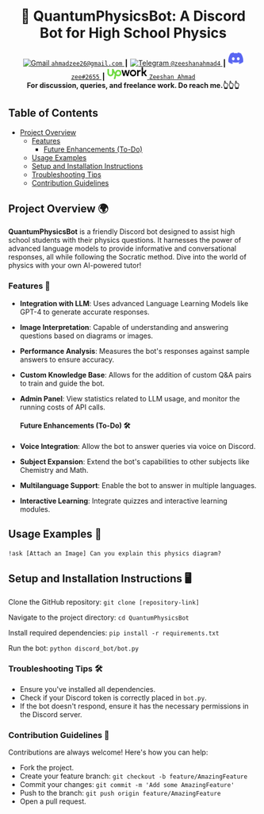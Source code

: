<h1 align="center">🌌 QuantumPhysicsBot: A Discord Bot for High School Physics</h1>

<div align="center">
  <a href="https://mail.google.com/mail/u/?authuser=ahmadzee26@gmail.com">
    <img alt="Gmail" width="30px" src="https://edent.github.io/SuperTinyIcons/images/svg/gmail.svg" />
    <code>ahmadzee26@gmail.com</code>
  </a>
  <span> ┃ </span>
  
  <a href="https://t.me/zeeshanahmad4">
    <img alt="Telegram" width="30px" src="https://edent.github.io/SuperTinyIcons/images/svg/telegram.svg" />
    <code>@zeeshanahmad4</code>
  </a>
  <span> ┃ </span>
  
  <a href="https://discord.com">
    <img alt="Discord" width="30px" src="https://github.com/Zeeshanahmad4/RealEstateMate-WhatsApp-Group-Management-Bot/blob/main/discord-icon-svgrepo-com.svg" />
    <code>zee#2655</code>
  </a>
  <span> ┃ </span>
  
  <a href="https://www.upwork.com/freelancers/zeeshanahmad291">
    <img alt="Upwork" width="80px" src="https://github.com/Zeeshanahmad4/Zeeshanahmad4/blob/main/upwork.svg" />
    <code>Zeeshan Ahmad</code>
  </a>
  
  <br />
  <strong>For discussion, queries, and freelance work. Do reach me.👆👆👆</strong>
</div>

## Table of Contents
- [Project Overview](#project-overview-)
  - [Features](#features-🚀)
    - [Future Enhancements (To-Do)](#future-enhancements-to-do-🛠)
  - [Usage Examples](#usage-examples-🧪)
  - [Setup and Installation Instructions](#setup-and-installation-instructions-🖥)
  - [Troubleshooting Tips](#troubleshooting-tips-🛠)
  - [Contribution Guidelines](#contribution-guidelines-🤝)


## Project Overview 🌍

**QuantumPhysicsBot** is a friendly Discord bot designed to assist high school students with their physics questions. It harnesses the power of advanced language models to provide informative and conversational responses, all while following the Socratic method. Dive into the world of physics with your own AI-powered tutor!

### Features 🚀

- **Integration with LLM**: Uses advanced Language Learning Models like GPT-4 to generate accurate responses.
- **Image Interpretation**: Capable of understanding and answering questions based on diagrams or images.
- **Performance Analysis**: Measures the bot's responses against sample answers to ensure accuracy.
- **Custom Knowledge Base**: Allows for the addition of custom Q&A pairs to train and guide the bot.
- **Admin Panel**: View statistics related to LLM usage, and monitor the running costs of API calls.
  
  #### Future Enhancements (To-Do) 🛠

- **Voice Integration**: Allow the bot to answer queries via voice on Discord.
- **Subject Expansion**: Extend the bot's capabilities to other subjects like Chemistry and Math.
- **Multilanguage Support**: Enable the bot to answer in multiple languages.
- **Interactive Learning**: Integrate quizzes and interactive learning modules.

## Usage Examples 🧪

``` !ask How does Newton's third law work?
!ask [Attach an Image] Can you explain this physics diagram?
 ```

## Setup and Installation Instructions 🖥

Clone the GitHub repository:
```git clone [repository-link]```

Navigate to the project directory:
```cd QuantumPhysicsBot```

Install required dependencies:
```pip install -r requirements.txt```

Run the bot:
```python discord_bot/bot.py```


### Troubleshooting Tips 🛠

- Ensure you've installed all dependencies.
- Check if your Discord token is correctly placed in `bot.py`.
- If the bot doesn't respond, ensure it has the necessary permissions in the Discord server.


### Contribution Guidelines 🤝

Contributions are always welcome! Here's how you can help:

- Fork the project.
- Create your feature branch: `git checkout -b feature/AmazingFeature`
- Commit your changes: `git commit -m 'Add some AmazingFeature'`
- Push to the branch: `git push origin feature/AmazingFeature`
- Open a pull request.




